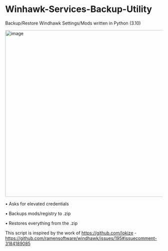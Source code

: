 # Winhawk-Services-Backup-Utility
Backup/Restore Windhawk Settings/Mods written in Python (3.10)

<img width="702" height="532" alt="image" src="https://github.com/user-attachments/assets/7cf9d5bc-cda3-4a02-8f8e-ad7232d85588" />

• Asks for elevated credentials

• Backups mods/registry to .zip

• Restores everything from the .zip

This script is inspired by the work of https://github.com/lokize - https://github.com/ramensoftware/windhawk/issues/195#issuecomment-3184189085
